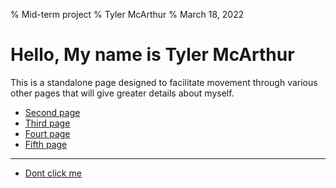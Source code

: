 % Mid-term project 
% Tyler McArthur
% March 18, 2022

# Hello, My name is Tyler McArthur
This is a standalone page designed to facilitate movement through various other pages that will give greater details about myself.
- [Second page](readme2.txt "Reach out to me")
- [Third page](readme3.txt "Reach out to me")
- [Fourt page](readme4.txt "Reach out to me")
- [Fifth page](readme5.txt "Reach out to me")








----------------------------------------------
- [Dont click me](https://www.youtube.com/watch?v=dQw4w9WgXcQ "Warning you")
